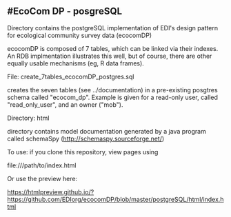#EcoCom DP - posgreSQL
---

Directory contains the postgreSQL implementation of EDI's design pattern for ecological community survey data (ecocomDP)

ecocomDP is composed of 7 tables, which can be linked via their indexes. An RDB implmentation illustrates this well, but of course, there are other equally usable mechanisms (eg, R data frames).

File: create_7tables_ecocomDP_postgres.sql

creates the seven tables (see ../documentation) in a pre-existing posgtres schema called "ecocom_dp".
Example is given for a read-only user, called "read_only_user", and an owner ("mob").

Directory: html

directory contains model documentation generated by a java program called schemaSpy (http://schemaspy.sourceforge.net/)

To use: if you clone this repository, view pages using 

file:///path/to/index.html

Or use the preview here:

https://htmlpreview.github.io/?https://github.com/EDIorg/ecocomDP/blob/master/postgreSQL/html/index.html

